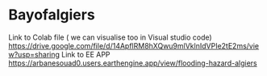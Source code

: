 # Bayofalgiers
Link to Colab file ( we can visualise too in Visual studio code)
https://drive.google.com/file/d/14ApflRM8hXQwu9mlVklnIdVPIe2tE2ms/view?usp=sharing
Link to EE APP 
https://arbanesouad0.users.earthengine.app/view/flooding-hazard-algiers

